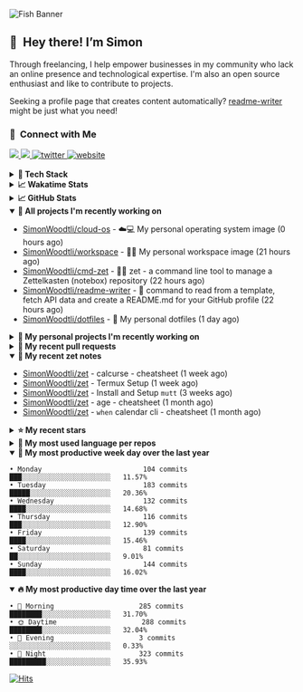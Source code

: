 ![Fish Banner](assets/fish.webp)

## 👋 &nbsp;Hey there! I’m Simon

Through freelancing, I help empower businesses in my community who lack
an online presence and technological expertise. I'm also an open source
enthusiast and like to contribute to projects.

Seeking a profile page that creates content automatically?
[readme-writer] might be just what you need!

### 🤝 &nbsp;Connect with Me

<div align="left">
<a href="https://linkedin.com/in/simonwoodtli" target="_blank">
<img src="https://img.shields.io/badge/linkedin-1E77B5?style=for-the-badge&logo=linkedin&logoColor=white alt=linkedin" />
</a>
<a href="https://github.com/simonwoodtli" target="_blank">
<img src="https://img.shields.io/badge/github-24292E?style=for-the-badge&logo=github&logoColor=white alt=github" />
</a>
<a href="https://twitter.com/simonwoodtlidev" target="_blank">
<img src="https://img.shields.io/badge/twitter-26a7de?style=for-the-badge&logo=twitter&logoColor=white" alt="twitter"/>
</a>
<a href="https://simonwoodtli.com" target="_blank">
<img src="https://img.shields.io/badge/website-E2925F?style=for-the-badge&logo=google-chrome&logoColor=white" alt="website"/>
</a>
</div>
<br/>


<details>
  <summary><b>🧰 Tech Stack</b></summary>
  <div align="center">

  ![JavaScript](https://img.shields.io/badge/-JavaScript-333333?style=flat&logo=javascript)&nbsp;
  ![HTML](https://img.shields.io/badge/-HTML-333333?style=flat&logo=HTML5)&nbsp;
  ![CSS](https://img.shields.io/badge/-CSS-333333?style=flat&logo=CSS3&logoColor=1572B6)&nbsp;
  ![Shell](https://img.shields.io/badge/-Bash-333333?style=flat&logo=shell)&nbsp;
  ![Python](https://img.shields.io/badge/-Python-333333?style=flat&logo=python)&nbsp;
  ![Go](https://img.shields.io/badge/-Go-333333?style=flat&logo=go)&nbsp;
  ![PostgreSQL](https://img.shields.io/badge/-PostgreSQL-333333?style=flat&logo=postgresql)&nbsp;
  ![MongoDB](https://img.shields.io/badge/-MongoDB-333333?style=flat&logo=mongodb)
  ![Node.js](https://img.shields.io/badge/-Node.js-333333?style=flat&logo=node.js)&nbsp;
  ![Bootstrap](https://img.shields.io/badge/-Bootstrap-333333?style=flat&logo=bootstrap&logoColor=563D7C)&nbsp;
  ![Git](https://img.shields.io/badge/-Git-333333?style=flat&logo=git)&nbsp;
  ![GitHub Actions](https://img.shields.io/badge/-GitHub%20Actions-333333?style=flat&logo=github)&nbsp;
  ![Docker](https://img.shields.io/badge/-Docker-333333?style=flat&logo=docker)&nbsp;
  ![Markdown](https://img.shields.io/badge/-Markdown-333333?style=flat&logo=markdown)&nbsp;
  ![Vim](https://img.shields.io/badge/-Vim-333333?style=flat&logo=vim)&nbsp;
  ![Linux](https://img.shields.io/badge/-Linux-333333?style=flat&logo=linux)&nbsp;
  </div>
</details>

<details>
  <summary><b>📈 Wakatime Stats</b></summary>
  <p align="center"><a href="https://wakatime.com/@SimonWoodtli">
  <img align="center" width="400" height="300" src="https://wakatime.com/share/@SimonWoodtli/7761bcef-e104-47d9-912a-dfd6bf08868b.svg" />
  </a>
  <a href="https://wakatime.com/@SimonWoodtli">
  <img align="center" width="400" height="300" src="https://wakatime.com/share/@SimonWoodtli/341953df-6a40-47b7-8220-ace4eabe0a17.svg" />
  </a></p>

  <h4><b>💬 I've been working with the following languages over the last 7 days</b></h4>

```
• conf                           7 hrs 13 mins                  ███████████░░░░░░░░░░░░░░   43.17%
• Bash                           2 hrs 21 mins                  ████░░░░░░░░░░░░░░░░░░░░░   14.1%
• sh                             2 hrs 7 mins                   ███░░░░░░░░░░░░░░░░░░░░░░   12.69%
• Markdown                       1 hr 52 mins                   ███░░░░░░░░░░░░░░░░░░░░░░   11.2%
• Docker                         46 mins                        █░░░░░░░░░░░░░░░░░░░░░░░░   4.62%
• Other                          41 mins                        █░░░░░░░░░░░░░░░░░░░░░░░░   4.09%
• JSON                           30 mins                        █░░░░░░░░░░░░░░░░░░░░░░░░   2.99%
• dockerfile                     26 mins                        █░░░░░░░░░░░░░░░░░░░░░░░░   2.61%
• tmux                           18 mins                        ░░░░░░░░░░░░░░░░░░░░░░░░░   1.87%
• desktop                        13 mins                        ░░░░░░░░░░░░░░░░░░░░░░░░░   1.37%
• Vim Script                     9 mins                         ░░░░░░░░░░░░░░░░░░░░░░░░░   0.98%
• just                           1 min                          ░░░░░░░░░░░░░░░░░░░░░░░░░   0.12%
• gitconfig                      1 min                          ░░░░░░░░░░░░░░░░░░░░░░░░░   0.11%
• gitignore                      0 secs                         ░░░░░░░░░░░░░░░░░░░░░░░░░   0.05%
• RPMSpec                        0 secs                         ░░░░░░░░░░░░░░░░░░░░░░░░░   0.04%
```

  <h4>👷 I've been working on the following projects over the last 7 days</h4>

```
• Private                        7 hrs                          ██████████░░░░░░░░░░░░░░░   41.9%
• dotfiles                       4 hrs 13 mins                  ██████░░░░░░░░░░░░░░░░░░░   25.27%
• cloud-os                       2 hrs 17 mins                  ███░░░░░░░░░░░░░░░░░░░░░░   13.64%
• Unknown Project                2 hrs 2 mins                   ███░░░░░░░░░░░░░░░░░░░░░░   12.18%
• zet                            41 mins                        █░░░░░░░░░░░░░░░░░░░░░░░░   4.13%
• cmd-zet                        11 mins                        ░░░░░░░░░░░░░░░░░░░░░░░░░   1.19%
• dotfiles-old                   7 mins                         ░░░░░░░░░░░░░░░░░░░░░░░░░   0.72%
• workspace                      5 mins                         ░░░░░░░░░░░░░░░░░░░░░░░░░   0.59%
• readme-writer                  3 mins                         ░░░░░░░░░░░░░░░░░░░░░░░░░   0.38%
```

  <h4><b>🛠️ I've been working with the following editors over the last 7 days</b></h4>

```
• Vim                            16 hrs 44 mins                 █████████████████████████   100%
```

  <h4><b>💻 I've been working with the following operating systems over the last 7 days</b></h4>

```
• Linux                          16 hrs 44 mins                 █████████████████████████   100%
```

</details>

<details>
  <summary><b>📈 GitHub Stats</b></summary>
  <div align="center"><a href="https://github.com/anuraghazra/github-readme-stats"><img
  src="https://github-readme-stats.vercel.app/api?username=simonwoodtli&show_icons=true&locale=en&theme=gruvbox"
  align="center" width="40%" height="20%"/></a>
  <a href="https://github-readme-streak-stats.herokuapp.com/"><img src="https://github-readme-streak-stats.herokuapp.com/?user=simonwoodtli&theme=gruvbox"
  align="center" width="40%" height="20%"/></a>
  </div>
</details>

<details open="">
  <summary><b>👷 All projects I'm recently working on</b></summary>

* [SimonWoodtli/cloud-os](https://github.com/SimonWoodtli/cloud-os) - ☁️💻 My personal operating system image (0 hours ago)
* [SimonWoodtli/workspace](https://github.com/SimonWoodtli/workspace) - 🤖🐳 My personal workspace image (21 hours ago)
* [SimonWoodtli/cmd-zet](https://github.com/SimonWoodtli/cmd-zet) - 👨‍💻 zet - a command line tool to manage a  Zettelkasten (notebox) repository (22 hours ago)
* [SimonWoodtli/readme-writer](https://github.com/SimonWoodtli/readme-writer) - 🤖 command to read from a template, fetch API data and create a README.md for your GitHub profile (22 hours ago)
* [SimonWoodtli/dotfiles](https://github.com/SimonWoodtli/dotfiles) - 🏡 My personal dotfiles (1 day ago)

</details>
<details>
  <summary><b>🌱 My personal projects I'm recently working on</b></summary>

* [SimonWoodtli/cloud-os](https://github.com/SimonWoodtli/cloud-os) - ☁️💻 My personal operating system image (0 hours ago)
* [SimonWoodtli/workspace](https://github.com/SimonWoodtli/workspace) - 🤖🐳 My personal workspace image (21 hours ago)
* [SimonWoodtli/cmd-zet](https://github.com/SimonWoodtli/cmd-zet) - 👨‍💻 zet - a command line tool to manage a  Zettelkasten (notebox) repository (22 hours ago)
* [SimonWoodtli/readme-writer](https://github.com/SimonWoodtli/readme-writer) - 🤖 command to read from a template, fetch API data and create a README.md for your GitHub profile (22 hours ago)
* [SimonWoodtli/dotfiles](https://github.com/SimonWoodtli/dotfiles) - 🏡 My personal dotfiles (1 day ago)

</details>
<details>
  <summary><b>🔨 My recent pull requests</b></summary>

* [feat: add wireguard-generate-keys script](https://github.com/SimonWoodtli/dotfiles-old/pull/14) on [SimonWoodtli/dotfiles-old](https://github.com/SimonWoodtli/dotfiles-old) (7 months ago)
* [feat: add video-to-gif script](https://github.com/SimonWoodtli/dotfiles-old/pull/13) on [SimonWoodtli/dotfiles-old](https://github.com/SimonWoodtli/dotfiles-old) (7 months ago)
* [feat: add spoof-mac-linux script](https://github.com/SimonWoodtli/dotfiles-old/pull/12) on [SimonWoodtli/dotfiles-old](https://github.com/SimonWoodtli/dotfiles-old) (7 months ago)
* [feat: add sp-tmux script](https://github.com/SimonWoodtli/dotfiles-old/pull/11) on [SimonWoodtli/dotfiles-old](https://github.com/SimonWoodtli/dotfiles-old) (7 months ago)
* [feat: add sp script](https://github.com/SimonWoodtli/dotfiles-old/pull/10) on [SimonWoodtli/dotfiles-old](https://github.com/SimonWoodtli/dotfiles-old) (7 months ago)

</details>
<details open="">
  <summary><b>📝 My recent zet notes</b></summary>

* [SimonWoodtli/zet](https://github.com/SimonWoodtli/zet/tree/ac39e3c3413746ceaca835b27435b1307b8ece5a/20230405141750) - calcurse - cheatsheet (1 week ago)
* [SimonWoodtli/zet](https://github.com/SimonWoodtli/zet/tree/048ec158f111c6e045c75a30f62ef4ab1aee72f4/20230402010650) - Termux Setup (1 week ago)
* [SimonWoodtli/zet](https://github.com/SimonWoodtli/zet/tree/922c07ce713a428d56ac4af1b8c8572533e26066/20230317140539) - Install and Setup `mutt` (3 weeks ago)
* [SimonWoodtli/zet](https://github.com/SimonWoodtli/zet/tree/322a3fb47e64015a1a697c6d21b3cdecf50d3f05/20230315195114) - age - cheatsheet (1 month ago)
* [SimonWoodtli/zet](https://github.com/SimonWoodtli/zet/tree/0ec4f91235d41f624f80b323fff7cd40397c597f/20230315153248) - `when` calendar cli - cheatsheet (1 month ago)

</details>
<details>
  <summary><b>⭐ My recent stars</b></summary>

* [lm-sys/FastChat](https://github.com/lm-sys/FastChat) - The release repo for "Vicuna: An Open Chatbot Impressing GPT-4" (1 week ago)
* [mozilla/sops](https://github.com/mozilla/sops) - Simple and flexible tool for managing secrets (3 weeks ago)
* [casey/just](https://github.com/casey/just) - 🤖 Just a command runner (1 month ago)
* [ublue-os/main](https://github.com/ublue-os/main) - An OCI base image of Fedora with batteries included (1 month ago)
* [ublue-os/boxkit](https://github.com/ublue-os/boxkit) - A blingier starting image for Toolbx and Distrobox. (1 month ago)

</details>
<details>
  <summary><b>💬 My most used language per repos</b></summary>

```
• Shell                          8 repos                        ██████████████░░░░░░░░░░░   57.14%
• JavaScript                     1 repo                         ██░░░░░░░░░░░░░░░░░░░░░░░   7.14%
• CSS                            3 repos                        █████░░░░░░░░░░░░░░░░░░░░   21.43%
• Nix                            1 repo                         ██░░░░░░░░░░░░░░░░░░░░░░░   7.14%
• HTML                           1 repo                         ██░░░░░░░░░░░░░░░░░░░░░░░   7.14%
```

</details>
<details open="">
  <summary><b>📆 My most productive week day over the last year</b></summary>

```
• Monday                         104 commits                    ███░░░░░░░░░░░░░░░░░░░░░░   11.57%
• Tuesday                        183 commits                    █████░░░░░░░░░░░░░░░░░░░░   20.36%
• Wednesday                      132 commits                    ████░░░░░░░░░░░░░░░░░░░░░   14.68%
• Thursday                       116 commits                    ███░░░░░░░░░░░░░░░░░░░░░░   12.90%
• Friday                         139 commits                    ████░░░░░░░░░░░░░░░░░░░░░   15.46%
• Saturday                       81 commits                     ██░░░░░░░░░░░░░░░░░░░░░░░   9.01%
• Sunday                         144 commits                    ████░░░░░░░░░░░░░░░░░░░░░   16.02%
```

</details>
<details open="">
  <summary><b>🔥 My most productive day time over the last year</b></summary>

```
• 🌅 Morning                     285 commits                    ████████░░░░░░░░░░░░░░░░░   31.70%
• 🌞 Daytime                     288 commits                    ████████░░░░░░░░░░░░░░░░░   32.04%
• 🌇 Evening                     3 commits                      ░░░░░░░░░░░░░░░░░░░░░░░░░   0.33%
• 🌃 Night                       323 commits                    █████████░░░░░░░░░░░░░░░░   35.93%
```

</details>

[![Hits](https://hits.seeyoufarm.com/api/count/incr/badge.svg?url=https%3A%2F%2Fgithub.com%2Fsimonwoodtli&count_bg=%23689D6A&title_bg=%23282828&icon=&icon_color=%23E7E7E7&title=views+%28today+%2F+total%29&edge_flat=false)](https://hits.seeyoufarm.com)

[readme-writer]: <https://github.com/SimonWoodtli/readme-writer>
